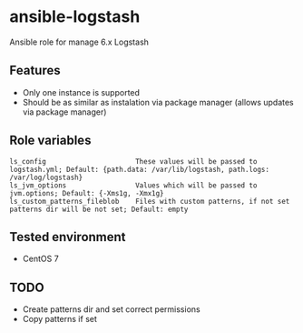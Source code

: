 # ansible-logstash
Ansible role for manage 6.x Logstash

## Features
 - Only one instance is supported
 - Should be as similar as instalation via package manager (allows updates via package manager)

## Role variables
```
ls_config                      These values will be passed to logstash.yml; Default: {path.data: /var/lib/logstash, path.logs: /var/log/logstash}
ls_jvm_options                 Values which will be passed to jvm.options; Default: {-Xms1g, -Xmx1g}
ls_custom_patterns_fileblob    Files with custom patterns, if not set patterns dir will be not set; Default: empty
```

## Tested environment
 - CentOS 7
 
## TODO
 - Create patterns dir and set correct permissions
 - Copy patterns if set
 
